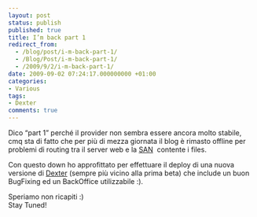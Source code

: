```yaml
---
layout: post
status: publish
published: true
title: I’m back part 1
redirect_from: 
  - /blog/post/i-m-back-part-1/
  - /Blog/Post/i-m-back-part-1/
  - /2009/9/2/i-m-back-part-1/
date: 2009-09-02 07:24:17.000000000 +01:00
categories:
- Various
tags:
- Dexter
comments: true
---
```

<p>
	Dico &ldquo;part 1&rdquo; perch&eacute; il provider non sembra essere ancora molto stabile, cmq sta di fatto che per pi&ugrave; di mezza giornata il blog &egrave; rimasto offline per problemi di routing tra il server web e la <a href="http://en.wikipedia.org/wiki/Storage_area_network" rel="nofollow" target="_blank" title="SAN (Storage area network)">SAN</a>&nbsp; contente i files.</p>
<p>
	Con questo down ho approfittato per effettuare il deploy di una nuova versione di <a href="http://imperugo.tostring.it/About/Dexter" target="_blank" title="Dexter Blog Engine">Dexter</a> (sempre pi&ugrave; vicino alla prima beta) che include un buon BugFixing ed un BackOffice utilizzabile :).</p>
<p>
	Speriamo non ricapiti :) <br />
	Stay Tuned!</p>
